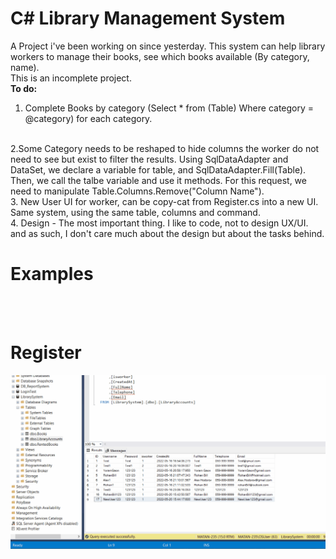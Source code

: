 # C# Library Management System 

A Project i've been working on since yesterday. This system can help library workers to manage their books, see which books available (By category, name).
<br>
This is an incomplete project.
<br>
<b> To do: </b>
<br>
1. Complete Books by category (Select * from (Table) Where category = @category) for each category.
<br>
2.Some Category needs to be reshaped to hide columns the worker do not need to see but exist to filter the results. Using SqlDataAdapter and DataSet, we declare a 
variable for table, and SqlDataAdapter.Fill(Table). Then, we call the talbe variable and use it methods.  For this request, we need to manipulate Table.Columns.Remove("Column Name").
<br>
3. New User UI for worker, can be copy-cat from Register.cs into a new UI. Same system, using the same table, columns and command.
<br>
4. Design - The most important thing. I like to code, not to design UX/UI. and as such, I don't care much about the design but about the tasks behind.
<br>

<h1> Examples </h1>
<br>
<br>
<h1> Register </h1>
<img src="Register.gif">
